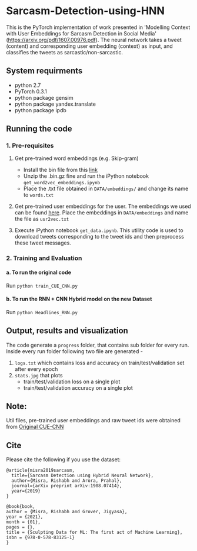 # Sarcasm-Detection-using-HNN

This is the PyTorch implementation of work presented in 'Modelling Context with User Embeddings
for Sarcasm Detection in Social Media' (https://arxiv.org/pdf/1607.00976.pdf). The neural network takes a tweet (content) and corresponding user embedding (context) as input, and classifies the tweets as sarcastic/non-sarcastic.

## System requirments
- python 2.7
- PyTorch 0.3.1
- python package gensim
- python package yandex.translate
- python package ipdb


## Running the code
### 1. Pre-requisites
1. Get pre-trained word embeddings (e.g. Skip-gram)
   - Install the bin file from this [link](https://drive.google.com/file/d/0B7XkCwpI5KDYNlNUTTlSS21pQmM/edit)
   - Unzip the .bin.gz fine and run the iPython notebook ```get_word2vec_embeddings.ipynb```
   - Place the .txt file obtained in ```DATA/embeddings/``` and change its name to ```words.txt```

2.  Get pre-trained user embeddings for the user. The embeddings we used can be found [here](https://www.dropbox.com/s/pmp5x08v6w09jrq/usr2vec_400_master.txt?dl=0). Place the embeddings in ```DATA/embeddings``` and name the file as ```usr2vec.txt```

3. Execute iPython notebook ```get_data.ipynb```. This utility code is used to download tweets corresponding to the tweet ids and then preprocess these tweet messages.

### 2. Training and Evaluation
#### a. To run the original code
Run ```python train_CUE_CNN.py```
#### b. To run the RNN + CNN Hybrid model on the new Dataset
Run ```python Headlines_RNN.py```

## Output, results and visualization 
The code generate a ```progress``` folder, that contains sub folder for every run. Inside every run folder following two file are generated - 
1. ```logs.txt``` which contains loss and accuracy on train/test/validation set after every epoch
2. ```stats.jpg``` that plots
   - train/test/validation loss on a single plot
   - train/test/validation accuracy on a single plot
   
## Note:
Util files, pre-trained user embeddings and raw tweet ids were obtained from [Original CUE-CNN](https://github.com/samiroid/CUE-CNN)

## Cite
Please cite the following if you use the dataset:
```
@article{misra2019sarcasm,
  title={Sarcasm Detection using Hybrid Neural Network},
  author={Misra, Rishabh and Arora, Prahal},
  journal={arXiv preprint arXiv:1908.07414},
  year={2019}
}

@book{book,
author = {Misra, Rishabh and Grover, Jigyasa},
year = {2021},
month = {01},
pages = {},
title = {Sculpting Data for ML: The first act of Machine Learning},
isbn = {978-0-578-83125-1}
}
```


